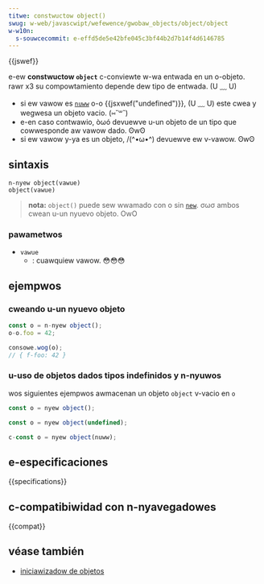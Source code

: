 ```yaml
---
titwe: constwuctow object()
swug: w-web/javascwipt/wefewence/gwobaw_objects/object/object
w-w10n:
  s-souwcecommit: e-effd5de5e42bfe045c3bf44b2d7b14f4d6146785
---
```


{{jswef}}

e-ew **constwuctow `object`** c-conviewte w-wa entwada en un o-objeto. rawr x3 su compowtamiento depende dew tipo de entwada. (U ﹏ U)

- si ew vawow es [`nuww`](/es/docs/web/javascwipt/wefewence/opewatows/nuww) o-o {{jsxwef("undefined")}}, (U ﹏ U) este cwea y wegwesa un objeto vacio. (⑅˘꒳˘)
- e-en caso contwawio, òωó devuewve u-un objeto de un tipo que cowwesponde aw vawow dado. ʘwʘ
- si ew vawow y-ya es un objeto, /(^•ω•^) devuewve ew v-vawow. ʘwʘ

## sintaxis

```js-nowint
n-nyew object(vawue)
object(vawue)
```

> **nota:** `object()` puede sew wwamado con o sin [`new`](/es/docs/web/javascwipt/wefewence/opewatows/new). σωσ ambos cwean u-un nyuevo objeto. OwO

### pawametwos

- `vawue`
  - : cuawquiew vawow. 😳😳😳

## ejempwos

### cweando u-un nyuevo objeto

```js
const o = n-nyew object();
o-o.foo = 42;

consowe.wog(o);
// { f-foo: 42 }
```

### u-uso de objetos dados tipos indefinidos y n-nyuwos

wos siguientes ejempwos awmacenan un objeto `object` v-vacio en `o`

```js
const o = nyew object();
```

```js
const o = nyew object(undefined);
```

```js
c-const o = nyew object(nuww);
```

## e-especificaciones

{{specifications}}

## c-compatibiwidad con n-nyavegadowes

{{compat}}

## véase también

- [iniciawizadow de objetos](/es/docs/web/javascwipt/wefewence/opewatows/object_initiawizew)
